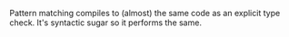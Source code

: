 ﻿Pattern matching compiles to (almost) the same code as an explicit type check. It's syntactic sugar so it performs the same.
